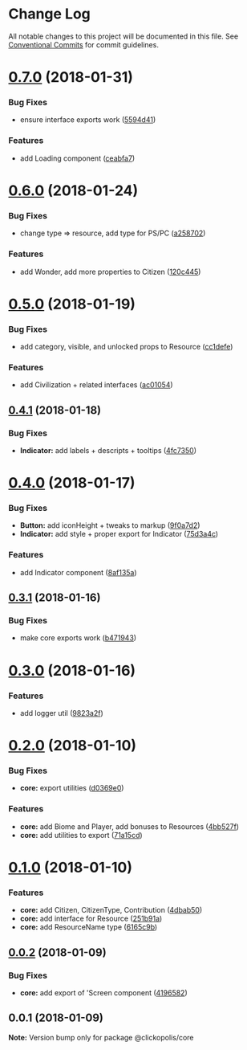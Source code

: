 # Change Log

All notable changes to this project will be documented in this file.
See [Conventional Commits](https://conventionalcommits.org) for commit guidelines.

<a name="0.7.0"></a>
# [0.7.0](https://github.com/Clickopolis/clickopolis/compare/@clickopolis/core@0.6.0...@clickopolis/core@0.7.0) (2018-01-31)


### Bug Fixes

* ensure interface exports work ([5594d41](https://github.com/Clickopolis/clickopolis/commit/5594d41))


### Features

* add Loading component ([ceabfa7](https://github.com/Clickopolis/clickopolis/commit/ceabfa7))




<a name="0.6.0"></a>
# [0.6.0](https://github.com/Clickopolis/clickopolis/compare/@clickopolis/core@0.5.0...@clickopolis/core@0.6.0) (2018-01-24)


### Bug Fixes

* change type => resource, add type for PS/PC ([a258702](https://github.com/Clickopolis/clickopolis/commit/a258702))


### Features

* add Wonder, add more properties to Citizen ([120c445](https://github.com/Clickopolis/clickopolis/commit/120c445))




<a name="0.5.0"></a>
# [0.5.0](https://github.com/Clickopolis/clickopolis/compare/@clickopolis/core@0.4.1...@clickopolis/core@0.5.0) (2018-01-19)


### Bug Fixes

* add category, visible, and unlocked props to Resource ([cc1defe](https://github.com/Clickopolis/clickopolis/commit/cc1defe))


### Features

* add Civilization + related interfaces ([ac01054](https://github.com/Clickopolis/clickopolis/commit/ac01054))




<a name="0.4.1"></a>
## [0.4.1](https://github.com/Clickopolis/clickopolis/compare/@clickopolis/core@0.4.0...@clickopolis/core@0.4.1) (2018-01-18)


### Bug Fixes

* **Indicator:** add labels + descripts + tooltips ([4fc7350](https://github.com/Clickopolis/clickopolis/commit/4fc7350))




<a name="0.4.0"></a>
# [0.4.0](https://github.com/Clickopolis/clickopolis/compare/@clickopolis/core@0.3.1...@clickopolis/core@0.4.0) (2018-01-17)


### Bug Fixes

* **Button:** add iconHeight + tweaks to markup ([9f0a7d2](https://github.com/Clickopolis/clickopolis/commit/9f0a7d2))
* **Indicator:** add style + proper export for Indicator ([75d3a4c](https://github.com/Clickopolis/clickopolis/commit/75d3a4c))


### Features

* add Indicator component ([8af135a](https://github.com/Clickopolis/clickopolis/commit/8af135a))




<a name="0.3.1"></a>
## [0.3.1](https://github.com/Clickopolis/clickopolis/compare/@clickopolis/core@0.3.0...@clickopolis/core@0.3.1) (2018-01-16)


### Bug Fixes

* make core exports work ([b471943](https://github.com/Clickopolis/clickopolis/commit/b471943))




<a name="0.3.0"></a>
# [0.3.0](https://github.com/Clickopolis/clickopolis/compare/@clickopolis/core@0.2.5...@clickopolis/core@0.3.0) (2018-01-16)


### Features

* add logger util ([9823a2f](https://github.com/Clickopolis/clickopolis/commit/9823a2f))




<a name="0.2.0"></a>
# [0.2.0](https://github.com/Clickopolis/clickopolis/compare/@clickopolis/core@0.1.0...@clickopolis/core@0.2.0) (2018-01-10)


### Bug Fixes

* **core:** export utilities ([d0369e0](https://github.com/Clickopolis/clickopolis/commit/d0369e0))


### Features

* **core:** add Biome and Player, add bonuses to Resources ([4bb527f](https://github.com/Clickopolis/clickopolis/commit/4bb527f))
* **core:** add utilities to export ([71a15cd](https://github.com/Clickopolis/clickopolis/commit/71a15cd))




<a name="0.1.0"></a>
# [0.1.0](https://github.com/Clickopolis/clickopolis/compare/@clickopolis/core@0.0.2...@clickopolis/core@0.1.0) (2018-01-10)


### Features

* **core:** add Citizen, CitizenType, Contribution ([4dbab50](https://github.com/Clickopolis/clickopolis/commit/4dbab50))
* **core:** add interface for Resource ([251b91a](https://github.com/Clickopolis/clickopolis/commit/251b91a))
* **core:** add ResourceName type ([6165c9b](https://github.com/Clickopolis/clickopolis/commit/6165c9b))




<a name="0.0.2"></a>
## [0.0.2](https://github.com/Clickopolis/clickopolis/compare/@clickopolis/core@0.0.1...@clickopolis/core@0.0.2) (2018-01-09)


### Bug Fixes

* **core:** add export of 'Screen component ([4196582](https://github.com/Clickopolis/clickopolis/commit/4196582))




<a name="0.0.1"></a>
## 0.0.1 (2018-01-09)




**Note:** Version bump only for package @clickopolis/core
